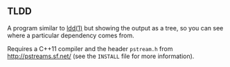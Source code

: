 TLDD
----

A program similar to [ldd(1)][ldd] but showing the output as a tree, so you can
see where a particular dependency comes from.

Requires a C++11 compiler and the header `pstream.h` from
http://pstreams.sf.net/ (see the `INSTALL` file for more information).


[ldd]: http://man7.org/linux/man-pages/man1/ldd.1.html
